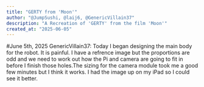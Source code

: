 ```yaml
---
title: "GERTY from 'Moon'"
author: "@JumpSushi, @laij6, @GenericVillain37"
description: "A Recreation of 'GERTY' from the film 'Moon'"
created_at: "2025-06-05"
---
```

#June 5th, 2025 GenericVillain37: Today I began designing the main body for the robot. It is painful. I have a refrence image but the proportions are odd and we need to work out how the Pi and camera are going to fit in before I finish those holes.The sizing for the camera module took me a good few minutes but I think it works. I had the image up on my iPad so I could see it better.

